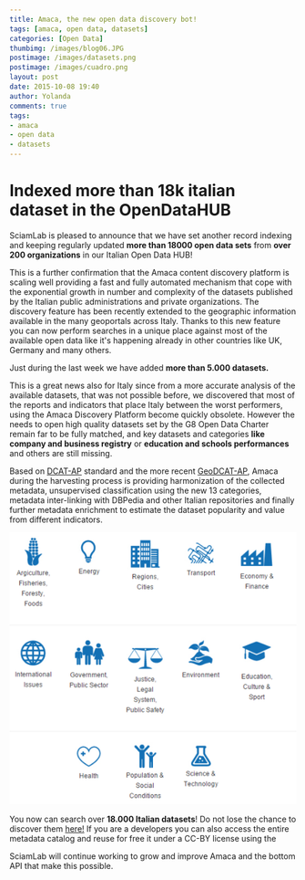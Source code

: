 ```yaml
---
title: Amaca, the new open data discovery bot!
tags: [amaca, open data, datasets]
categories: [Open Data]
thumbimg: /images/blog06.JPG
postimage: /images/datasets.png
postimage: /images/cuadro.png
layout: post
date: 2015-10-08 19:40
author: Yolanda
comments: true
tags:
- amaca
- open data
- datasets
---
```


Indexed more than 18k italian dataset in the OpenDataHUB
====


SciamLab is pleased to announce that we have set another record indexing and keeping regularly updated **more than 18000 open data sets** from **over 200 organizations** in our Italian Open Data HUB!

This is a further confirmation that the Amaca content discovery platform is scaling well providing a fast and fully automated mechanism that cope with the exponential growth in number and complexity of the datasets published by the Italian public administrations and private organizations. The discovery feature has been recently extended to the geographic information available in the many geoportals across Italy. Thanks to this new feature you can now perform searches in a unique place against most of the available open data like it's happening already in other countries like UK, Germany and many others.

Just during the last week we have added **more than 5.000 datasets.**

This is a great news also for Italy since from a more accurate analysis of the available datasets, that was not possible before, we discovered that most of the reports and indicators that place Italy between the worst performers, using the Amaca Discovery Platform become quickly obsolete.  However the needs to open high quality datasets set by the G8 Open Data Charter remain far to be fully matched, and key datasets and categories **like company and business registry** or **education and schools performances** and others are still missing.

Based on [DCAT-AP](https://joinup.ec.europa.eu/asset/dcat_application_profile/asset_release/dcat-application-profile-data-portals-europe-final#download-links) standard and the more recent [GeoDCAT-AP](https://joinup.ec.europa.eu/node/139283), Amaca during the harvesting process is providing harmonization of the collected metadata, unsupervised classification using the new 13 categories, metadata inter-linking with DBPedia and other Italian repositories and finally further metadata enrichment to estimate the dataset popularity and value from different indicators.

![datasets](https://github.com/sciamlab/blog/blob/gh-pages/images/cuadro.png?raw=true)

You now can search over **18.000 Italian datasets**! Do not lose the chance to discover them [here!](http://www.sciamlab.com/opendatahub/)
If you are a developers you can also access the entire metadata catalog and reuse for free it under a CC-BY license using the  

SciamLab will continue working to grow and improve Amaca and the bottom API that make this possible.
